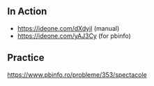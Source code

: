 ## In Action 
 
* https://ideone.com/dXdyjl (manual)
* https://ideone.com/yAJ3Cy (for pbinfo)

## Practice

https://www.pbinfo.ro/probleme/353/spectacole
